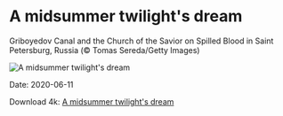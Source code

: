 # A midsummer twilight's dream

Griboyedov Canal and the Church of the Savior on Spilled Blood in Saint Petersburg, Russia (© Tomas Sereda/Getty Images)

![A midsummer twilight's dream](https://bing.com/th?id=OHR.GriboyedovCanal_EN-US1698534243_UHD.jpg&rf=LaDigue_UHD.jpg&pid=hp&w=1024&h=576)

Date: 2020-06-11

Download 4k: [A midsummer twilight's dream](https://bing.com/th?id=OHR.GriboyedovCanal_EN-US1698534243_UHD.jpg&rf=LaDigue_UHD.jpg&pid=hp&w=3840&h=2160)

